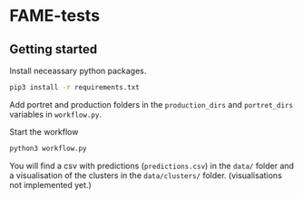 # FAME-tests

## Getting started

Install neceassary python packages.

```bash
pip3 install -r requirements.txt
```

Add portret and production folders in the `production_dirs` and `portret_dirs` variables in `workflow.py`.

Start the workflow

```bash
python3 workflow.py
```

You will find a csv with predictions (`predictions.csv`) in the `data/` folder and a visualisation of the clusters in the `data/clusters/` folder. (visualisations not implemented yet.)

